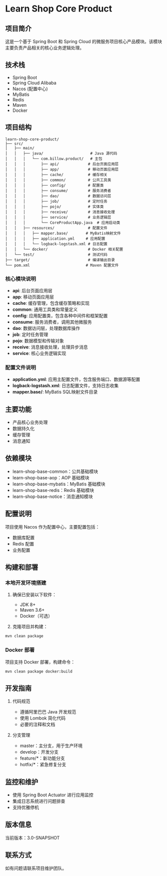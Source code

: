 # Learn Shop Core Product

## 项目简介
这是一个基于 Spring Boot 和 Spring Cloud 的微服务项目核心产品模块。该模块主要负责产品相关的核心业务逻辑处理。

## 技术栈
- Spring Boot
- Spring Cloud Alibaba
- Nacos (配置中心)
- MyBatis
- Redis
- Maven
- Docker

## 项目结构
```
learn-shop-core-product/
├── src/
│   ├── main/
│   │   ├── java/                     # Java 源代码
│   │   │   └── com.billow.product/   # 主包
│   │   │       ├── api/             # 后台页面应用层
│   │   │       ├── app/             # 移动页面应用层
│   │   │       ├── cache/           # 缓存相关
│   │   │       ├── common/          # 公共工具类
│   │   │       ├── config/          # 配置类
│   │   │       ├── consume/         # 服务消费者
│   │   │       ├── dao/             # 数据访问层
│   │   │       ├── job/             # 定时任务
│   │   │       ├── pojo/            # 实体类
│   │   │       ├── receive/         # 消息接收处理
│   │   │       ├── service/         # 业务逻辑层
│   │   │       └── CoreProductApp.java  # 应用启动类
│   │   ├── resources/               # 配置文件
│   │   │   ├── mapper.base/        # MyBatis映射文件
│   │   │   ├── application.yml     # 应用配置
│   │   │   └── logback-logstash.xml # 日志配置
│   │   └── docker/                  # Docker 相关配置
│   └── test/                        # 测试代码
├── target/                          # 编译输出目录
└── pom.xml                         # Maven 配置文件
```

### 核心模块说明
- **api**: 后台页面应用层
- **app**: 移动页面应用层
- **cache**: 缓存管理，包含缓存策略和实现
- **common**: 通用工具类和常量定义
- **config**: 应用配置类，包含各种中间件和框架配置
- **consume**: 服务消费者，调用其他微服务
- **dao**: 数据访问层，处理数据库操作
- **job**: 定时任务管理
- **pojo**: 数据模型和传输对象
- **receive**: 消息接收处理，处理异步消息
- **service**: 核心业务逻辑实现

### 配置文件说明
- **application.yml**: 应用主配置文件，包含服务端口、数据源等配置
- **logback-logstash.xml**: 日志配置文件，支持日志收集
- **mapper.base/**: MyBatis SQL映射文件目录

## 主要功能
- 产品核心业务处理
- 数据持久化
- 缓存管理
- 消息通知

## 依赖模块
- learn-shop-base-common：公共基础模块
- learn-shop-base-aop：AOP 基础模块
- learn-shop-base-mybatis：MyBatis 基础模块
- learn-shop-base-redis：Redis 基础模块
- learn-shop-base-notice：消息通知模块

## 配置说明
项目使用 Nacos 作为配置中心，主要配置包括：
- 数据库配置
- Redis 配置
- 业务配置

## 构建和部署
### 本地开发环境搭建
1. 确保已安装以下软件：
   - JDK 8+
   - Maven 3.6+
   - Docker（可选）

2. 克隆项目并构建：
```bash
mvn clean package
```

### Docker 部署
项目支持 Docker 部署，构建命令：
```bash
mvn clean package docker:build
```

## 开发指南
1. 代码规范
   - 遵循阿里巴巴 Java 开发规范
   - 使用 Lombok 简化代码
   - 必要的注释和文档

2. 分支管理
   - master：主分支，用于生产环境
   - develop：开发分支
   - feature/*：新功能分支
   - hotfix/*：紧急修复分支

## 监控和维护
- 使用 Spring Boot Actuator 进行应用监控
- 集成日志系统进行问题排查
- 支持优雅停机

## 版本信息
当前版本：3.0-SNAPSHOT

## 联系方式
如有问题请联系项目维护团队。 